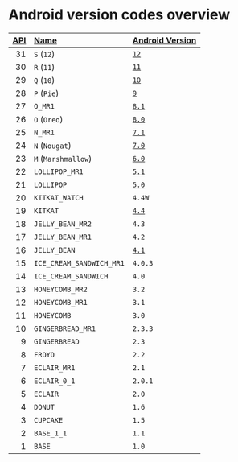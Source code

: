 # Android version codes overview

|[API](https://developer.android.com/reference/android/os/Build.VERSION_CODES.html)|[Name](https://developer.android.com/reference/android/os/Build.VERSION_CODES.html)|[Android Version](https://developer.android.com/reference/android/os/Build.VERSION#RELEASE)|
|--:|:--|:--|
|31|`S` (`12`)|[`12`](https://developer.android.com/about/versions/12/)|
|30|`R` (`11`)|[`11`](https://developer.android.com/about/versions/11/)|
|29|`Q` (`10`)|[`10`](https://developer.android.com/about/versions/10/)|
|28|`P` (`Pie`)|[`9`](https://developer.android.com/about/versions/pie/)|
|27|`O_MR1`|[`8.1`](https://developer.android.com/about/versions/oreo/android-8.1)|
|26|`O` (`Oreo`)|[`8.0`](https://developer.android.com/about/versions/oreo/)|
|25|`N_MR1`|[`7.1`](https://developer.android.com/about/versions/nougat/android-7.1)|
|24|`N` (`Nougat`)|[`7.0`](https://developer.android.com/about/versions/nougat/)|
|23|`M` (`Marshmallow`)|[`6.0`](https://developer.android.com/about/versions/marshmallow/)|
|22|`LOLLIPOP_MR1`|[`5.1`](https://developer.android.com/about/versions/android-5.1)|
|21|`LOLLIPOP`|[`5.0`](https://developer.android.com/about/versions/lollipop/)|
|20|`KITKAT_WATCH`|`4.4W`|
|19|`KITKAT`|[`4.4`](https://developer.android.com/about/versions/kitkat/)|
|18|`JELLY_BEAN_MR2`|`4.3`|
|17|`JELLY_BEAN_MR1`|`4.2`|
|16|`JELLY_BEAN`|[`4.1`](https://developer.android.com/about/versions/jelly-bean/)|
|15|`ICE_CREAM_SANDWICH_MR1`|`4.0.3`|
|14|`ICE_CREAM_SANDWICH`|`4.0`|
|13|`HONEYCOMB_MR2`|`3.2`|
|12|`HONEYCOMB_MR1`|`3.1`|
|11|`HONEYCOMB`|`3.0`|
|10|`GINGERBREAD_MR1`|`2.3.3`|
|9|`GINGERBREAD`|`2.3`|
|8|`FROYO`|`2.2`|
|7|`ECLAIR_MR1`|`2.1`|
|6|`ECLAIR_0_1`|`2.0.1`|
|5|`ECLAIR`|`2.0`|
|4|`DONUT`|`1.6`|
|3|`CUPCAKE`|`1.5`|
|2|`BASE_1_1`|`1.1`|
|1|`BASE`|`1.0`|
